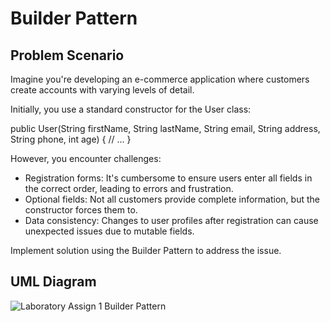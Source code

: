 # Builder Pattern

## Problem Scenario

Imagine you're developing an e-commerce application where customers create accounts with varying levels of detail.

Initially, you use a standard constructor for the User class:

public User(String firstName, String lastName, String email,
           String address, String phone, int age) {
     // ...
}

However, you encounter challenges:

 - Registration forms: It's cumbersome to ensure users enter all fields in the correct order, leading to errors and frustration.
 - Optional fields: Not all customers provide complete information, but the constructor forces them to.
 - Data consistency: Changes to user profiles after registration can cause unexpected issues due to mutable fields.

Implement solution using the Builder Pattern to address the issue.

## UML Diagram

![Laboratory Assign 1 Builder Pattern](https://github.com/TrebleClef20/builderPattern/assets/65029347/c99a071b-4acd-4d44-af6d-609a245f1bfd)
